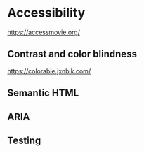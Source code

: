 # Accessibility

https://accessmovie.org/

## Contrast and color blindness

https://colorable.jxnblk.com/

## Semantic HTML

## ARIA

## Testing

